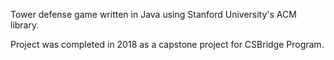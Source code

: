 Tower defense game written in Java using Stanford University's ACM library.

Project was completed in 2018 as a capstone project for CSBridge Program.
